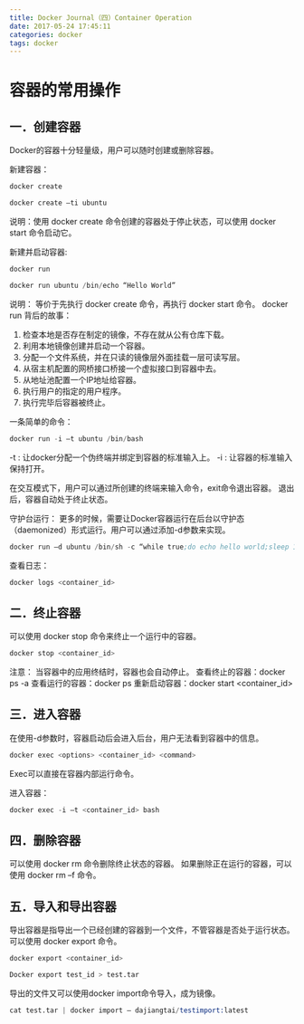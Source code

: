 ```yaml
---
title: Docker Journal（四）Container Operation
date: 2017-05-24 17:45:11
categories: docker
tags: docker
---
```


# 容器的常用操作
## 一．创建容器

Docker的容器十分轻量级，用户可以随时创建或删除容器。

新建容器：
```s
docker create 
```
```s
docker create –ti ubuntu
```

说明：使用 docker create 命令创建的容器处于停止状态，可以使用 docker start 命令启动它。

新建并启动容器:
```s
docker run
```
```s
docker run ubuntu /bin/echo “Hello World”
```

说明： 等价于先执行 docker create 命令，再执行 docker start 命令。
docker run 背后的故事：
1. 检查本地是否存在制定的镜像，不存在就从公有仓库下载。
2. 利用本地镜像创建并启动一个容器。
3. 分配一个文件系统，并在只读的镜像层外面挂载一层可读写层。
4. 从宿主机配置的网桥接口桥接一个虚拟接口到容器中去。
5. 从地址池配置一个IP地址给容器。
6. 执行用户的指定的用户程序。
7. 执行完毕后容器被终止。

一条简单的命令：
```s
docker run -i –t ubuntu /bin/bash
```
-t : 让docker分配一个伪终端并绑定到容器的标准输入上。
-i : 让容器的标准输入保持打开。

在交互模式下，用户可以通过所创建的终端来输入命令，exit命令退出容器。
退出后，容器自动处于终止状态。

守护台运行：
更多的时候，需要让Docker容器运行在后台以守护态（daemonized）形式运行。用户可以通过添加-d参数来实现。
```s
docker run –d ubuntu /bin/sh -c “while true;do echo hello world;sleep 1;done”
```

查看日志： 
```s
docker logs <container_id>
```

## 二．终止容器

可以使用 docker stop 命令来终止一个运行中的容器。
```s
docker stop <container_id>
```
注意：
当容器中的应用终结时，容器也会自动停止。
查看终止的容器：docker ps -a
查看运行的容器：docker ps
重新启动容器：docker start <container_id>

## 三．进入容器

在使用-d参数时，容器启动后会进入后台，用户无法看到容器中的信息。
```s
docker exec <options> <container_id> <command>
```
Exec可以直接在容器内部运行命令。

进入容器：
```s
docker exec -i –t <container_id> bash
```

## 四．删除容器

可以使用 docker rm 命令删除终止状态的容器。
如果删除正在运行的容器，可以使用 docker rm –f 命令。

## 五．导入和导出容器

导出容器是指导出一个已经创建的容器到一个文件，不管容器是否处于运行状态。可以使用 docker export 命令。
```s
docker export <container_id>
```
```s
Docker export test_id > test.tar
```

导出的文件又可以使用docker import命令导入，成为镜像。
```s
cat test.tar | docker import – dajiangtai/testimport:latest
```
